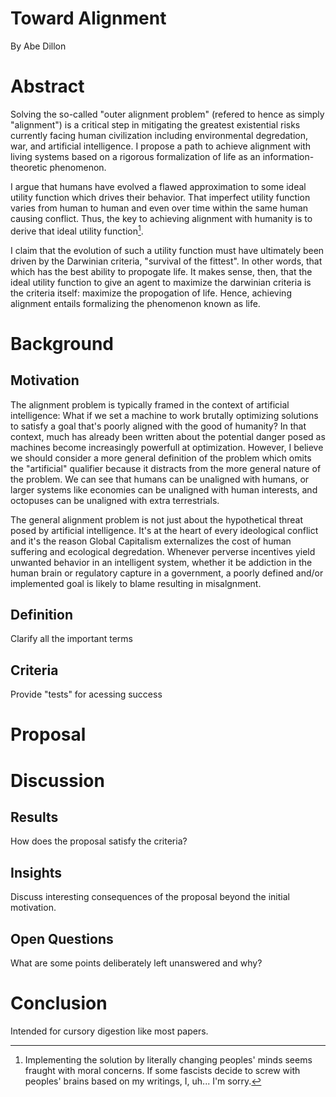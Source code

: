 # Toward Alignment
By Abe Dillon

# Abstract 
Solving the so-called "outer alignment problem" (refered to hence as simply "alignment") is a critical step in mitigating the greatest existential risks currently facing human civilization including environmental degredation, war, and artificial intelligence. I propose a path to achieve alignment with living systems based on a rigorous formalization of life as an information-theoretic phenomenon.

I argue that humans have evolved a flawed approximation to some ideal utility function which drives their behavior. That imperfect utility function varies from human to human and even over time within the same human causing conflict. Thus, the key to achieving alignment with humanity is to derive that ideal utility function[^1]. 

I claim that the evolution of such a utility function must have ultimately been driven by the Darwinian criteria, "survival of the fittest". In other words, that which has the best ability to propogate life. It makes sense, then, that the ideal utility function to give an agent to maximize the darwinian criteria is the criteria itself: maximize the propogation of life. Hence, achieving alignment entails formalizing the phenomenon known as life. 




[^1]: Implementing the solution by literally changing peoples' minds seems fraught with moral concerns. If some fascists decide to screw with peoples' brains based on my writings, I, uh... I'm sorry.

# Background
## Motivation
The alignment problem is typically framed in the context of artificial intelligence: What if we set a machine to work brutally optimizing solutions to satisfy a goal that's poorly aligned with the good of humanity? In that context, much has already been written about the potential danger posed as machines become increasingly powerfull at optimization. However, I believe we should consider a more general definition of the problem which omits the "artificial" qualifier because it distracts from the more general nature of the problem. We can see that humans can be unaligned with humans, or larger systems like economies can be unaligned with human interests, and octopuses can be unaligned with extra terrestrials.

The general alignment problem is not just about the hypothetical threat posed by artificial intelligence. It's at the heart of every ideological conflict and it's the reason Global Capitalism externalizes the cost of human suffering and ecological degredation. Whenever perverse incentives yield unwanted behavior in an intelligent system, whether it be addiction in the human brain or regulatory capture in a government, a poorly defined and/or implemented goal is likely to blame resulting in misalgnment.

## Definition 
Clarify all the important terms 
## Criteria 
Provide "tests" for acessing success 

# Proposal 

# Discussion 
## Results 
How does the proposal satisfy the criteria?
## Insights 
Discuss interesting consequences of the proposal beyond the initial motivation.
## Open Questions 
What are some points deliberately left unanswered and why?

# Conclusion 
Intended for cursory digestion like most papers.
